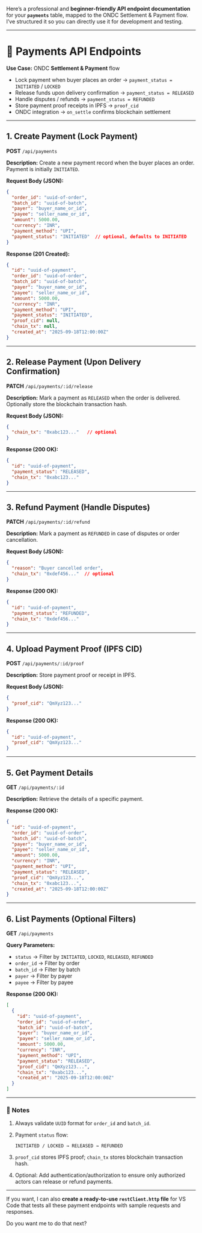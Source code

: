 Here’s a professional and **beginner-friendly API endpoint documentation** for your **`payments`** table, mapped to the ONDC Settlement & Payment flow. I’ve structured it so you can directly use it for development and testing.

---

# 🔹 **Payments API Endpoints**

**Use Case:** ONDC **Settlement & Payment** flow

* Lock payment when buyer places an order → `payment_status = INITIATED` / `LOCKED`
* Release funds upon delivery confirmation → `payment_status = RELEASED`
* Handle disputes / refunds → `payment_status = REFUNDED`
* Store payment proof receipts in IPFS → `proof_cid`
* ONDC integration → `on_settle` confirms blockchain settlement

---

## **1. Create Payment (Lock Payment)**

**POST** `/api/payments`

**Description:** Create a new payment record when the buyer places an order. Payment is initially `INITIATED`.

**Request Body (JSON):**

```json
{
  "order_id": "uuid-of-order",
  "batch_id": "uuid-of-batch",
  "payer": "buyer_name_or_id",
  "payee": "seller_name_or_id",
  "amount": 5000.00,
  "currency": "INR",
  "payment_method": "UPI",
  "payment_status": "INITIATED"  // optional, defaults to INITIATED
}
```

**Response (201 Created):**

```json
{
  "id": "uuid-of-payment",
  "order_id": "uuid-of-order",
  "batch_id": "uuid-of-batch",
  "payer": "buyer_name_or_id",
  "payee": "seller_name_or_id",
  "amount": 5000.00,
  "currency": "INR",
  "payment_method": "UPI",
  "payment_status": "INITIATED",
  "proof_cid": null,
  "chain_tx": null,
  "created_at": "2025-09-18T12:00:00Z"
}
```

---

## **2. Release Payment (Upon Delivery Confirmation)**

**PATCH** `/api/payments/:id/release`

**Description:** Mark a payment as `RELEASED` when the order is delivered. Optionally store the blockchain transaction hash.

**Request Body (JSON):**

```json
{
  "chain_tx": "0xabc123..."   // optional
}
```

**Response (200 OK):**

```json
{
  "id": "uuid-of-payment",
  "payment_status": "RELEASED",
  "chain_tx": "0xabc123..."
}
```

---

## **3. Refund Payment (Handle Disputes)**

**PATCH** `/api/payments/:id/refund`

**Description:** Mark a payment as `REFUNDED` in case of disputes or order cancellation.

**Request Body (JSON):**

```json
{
  "reason": "Buyer cancelled order",
  "chain_tx": "0xdef456..."  // optional
}
```

**Response (200 OK):**

```json
{
  "id": "uuid-of-payment",
  "payment_status": "REFUNDED",
  "chain_tx": "0xdef456..."
}
```

---

## **4. Upload Payment Proof (IPFS CID)**

**POST** `/api/payments/:id/proof`

**Description:** Store payment proof or receipt in IPFS.

**Request Body (JSON):**

```json
{
  "proof_cid": "QmXyz123..."
}
```

**Response (200 OK):**

```json
{
  "id": "uuid-of-payment",
  "proof_cid": "QmXyz123..."
}
```

---

## **5. Get Payment Details**

**GET** `/api/payments/:id`

**Description:** Retrieve the details of a specific payment.

**Response (200 OK):**

```json
{
  "id": "uuid-of-payment",
  "order_id": "uuid-of-order",
  "batch_id": "uuid-of-batch",
  "payer": "buyer_name_or_id",
  "payee": "seller_name_or_id",
  "amount": 5000.00,
  "currency": "INR",
  "payment_method": "UPI",
  "payment_status": "RELEASED",
  "proof_cid": "QmXyz123...",
  "chain_tx": "0xabc123...",
  "created_at": "2025-09-18T12:00:00Z"
}
```

---

## **6. List Payments (Optional Filters)**

**GET** `/api/payments`

**Query Parameters:**

* `status` → Filter by `INITIATED`, `LOCKED`, `RELEASED`, `REFUNDED`
* `order_id` → Filter by order
* `batch_id` → Filter by batch
* `payer` → Filter by payer
* `payee` → Filter by payee

**Response (200 OK):**

```json
[
  {
    "id": "uuid-of-payment",
    "order_id": "uuid-of-order",
    "batch_id": "uuid-of-batch",
    "payer": "buyer_name_or_id",
    "payee": "seller_name_or_id",
    "amount": 5000.00,
    "currency": "INR",
    "payment_method": "UPI",
    "payment_status": "RELEASED",
    "proof_cid": "QmXyz123...",
    "chain_tx": "0xabc123...",
    "created_at": "2025-09-18T12:00:00Z"
  }
]
```

---

### 🔹 **Notes**

1. Always validate `UUID` format for `order_id` and `batch_id`.
2. Payment `status` flow:

   ```
   INITIATED / LOCKED → RELEASED → REFUNDED
   ```
3. `proof_cid` stores IPFS proof; `chain_tx` stores blockchain transaction hash.
4. Optional: Add authentication/authorization to ensure only authorized actors can release or refund payments.

---

If you want, I can also **create a ready-to-use `restClient.http` file** for VS Code that tests all these payment endpoints with sample requests and responses.

Do you want me to do that next?
